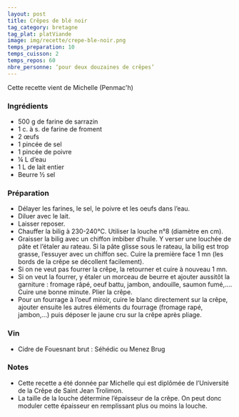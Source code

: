```yaml
---
layout: post
title: Crêpes de blé noir
tag_category: bretagne
tag_plat: platViande
image: img/recette/crepe-ble-noir.png
temps_preparation: 10
temps_cuisson: 2
temps_repos: 60
nbre_personne: ‘pour deux douzaines de crêpes’
---
```


Cette recette vient de Michelle (Penmac'h)

### Ingrédients
* 500 g de farine de sarrazin
* 1 c. à s. de farine de froment
* 2 œufs
* 1 pincée de sel
* 1 pincée de poivre
* ¼ L d’eau
* 1 L de lait entier
* Beurre ½ sel

### Préparation
* Délayer les farines, le sel, le poivre et les oeufs dans l’eau.
* Diluer avec le lait.
* Laisser reposer.
* Chauffer la bilig à 230-240°C. Utiliser la louche n°8 (diamètre en cm).
* Graisser la bilig avec un chiffon imbiber d’huile. Y verser une louchée de pâte et l’étaler au rateau. Si la pâte glisse sous le rateau, la bilig est trop grasse, l’essuyer avec un chiffon sec. Cuire la première face 1 mn (les bords de la crêpe se décollent facilement).
* Si on ne veut pas fourrer la crêpe, la retourner et cuire à nouveau 1 mn.
* Si on veut la fourrer, y étaler un morceau de beurre et ajouter aussitôt la garniture : fromage râpé, oeuf battu, jambon, andouille, saumon fumé,…. Cuire une bonne minute. Plier la crêpe.
* Pour un fourrage à l’oeuf miroir, cuire le blanc directement sur la crêpe, ajouter ensuite les autres éléments du fourrage (fromage rapé, jambon,...) puis déposer le jaune cru sur la crêpe après pliage.

### Vin
* Cidre de Fouesnant brut : Séhédic ou Menez Brug

### Notes
* Cette recette a été donnée par Michelle qui est diplômée de l’Université de la Crêpe deSaint Jean Trolimon.
* La taille de la louche détermine l’épaisseur de la crêpe. On peut donc moduler cette épaisseur en remplissant plus ou moins la louche.
